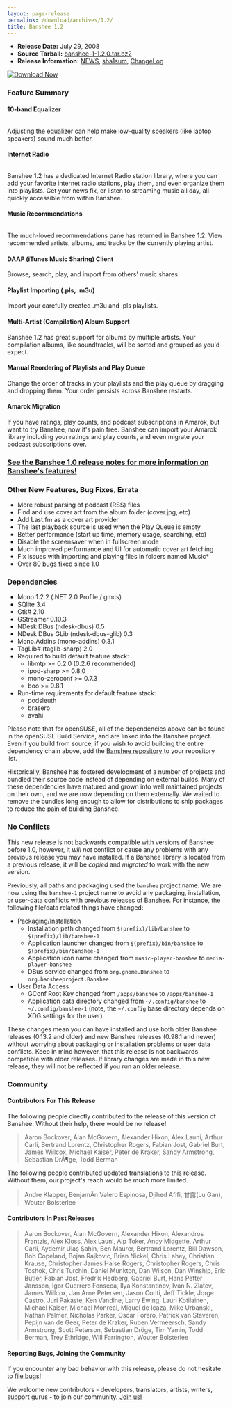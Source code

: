 ```yaml
---
layout: page-release
permalink: /download/archives/1.2/
title: Banshee 1.2
---
```

  
  * **Release Date:** July 29, 2008
  * **Source Tarball:** [banshee-1-1.2.0.tar.bz2](http://download.banshee-project.org/banshee/banshee-1-1.2.0.tar.bz2)
  * **Release Information:** 
    [NEWS](http://download.banshee-project.org/banshee/banshee-1-1.2.0.news), 
    [sha1sum](http://download.banshee-project.org/banshee/banshee-1-1.2.0.sha1sum), 
    [ChangeLog](http://download.banshee-project.org/banshee/banshee-1-1.2.0.changes)

[![Download Now](/images/download-button.png)](/download)

### Feature Summary

#### 10-band Equalizer

<div class="release-shot left"><img src="/images/shots/banshee1.2_equalizer.png" alt=""></div>

Adjusting the equalizer can help make low-quality speakers (like laptop speakers) sound much better.
<br clear="all">

#### Internet Radio

<div class="release-shot right"><img src="/images/shots/banshee1.2_radio.png" alt=""></div>

Banshee 1.2 has a dedicated Internet Radio station library, where you can add your favorite internet radio stations, play them, and even organize them into playlists.  Get your news fix, or listen to streaming music all day, all quickly accessible from within Banshee.
<br clear="all">

#### Music Recommendations

<div class="release-shot left"><img src="/images/shots/banshee1.2_reco.png" alt=""></div>

The much-loved recommendations pane has returned in Banshee 1.2.  View recommended artists, albums, and tracks by the currently playing artist.
<br clear="all">

#### DAAP (iTunes Music Sharing) Client

Browse, search, play, and import from others' music shares.

#### Playlist Importing (.pls, .m3u)

Import your carefully created .m3u and .pls playlists.

#### Multi-Artist (Compilation) Album Support

Banshee 1.2 has great support for albums by multiple artists.  Your compilation albums, like soundtracks, will be sorted and grouped as you'd expect.

#### Manual Reordering of Playlists and Play Queue

Change the order of tracks in your playlists and the play queue by dragging and dropping them.  Your order persists across Banshee restarts.

#### Amarok Migration

If you have ratings, play counts, and podcast subscriptions in Amarok, but want to try Banshee, now it's pain free.  Banshee can import your Amarok library including your ratings and play counts, and even migrate your podcast subscriptions over.

### [See the Banshee 1.0 release notes for more information on Banshee's features!](/download/archives/1.0.0)

### Other New Features, Bug Fixes, Errata

  * More robust parsing of podcast (RSS) files
  * Find and use cover art from the album folder (cover.jpg, etc)
  * Add Last.fm as a cover art provider
  * The last playback source is used when the Play Queue is empty
  * Better performance (start up time, memory usage, searching, etc)
  * Disable the screensaver when in fullscreen mode
  * Much improved performance and UI for automatic cover art fetching
  * Fix issues with importing and playing files in folders named Music*
  * Over [80 bugs fixed](http://bugzilla.gnome.org/buglist.cgi?query_format=advanced&short_desc_type=allwordssubstr&short_desc=&product=banshee&long_desc_type=allwordssubstr&long_desc=&status_whiteboard_type=allwordssubstr&status_whiteboard=&keywords_type=allwords&keywords=&bug_status=RESOLVED&bug_status=VERIFIED&bug_status=CLOSED&resolution=FIXED&emailtype1=substring&email1=&emailtype2=substring&email2=&bugidtype=include&bug_id=&chfieldfrom=2008-06-06&chfieldto=2008-07-30&chfield=resolution&chfieldvalue=FIXED&cmdtype=doit&order=Reuse+same+sort+as+last+time&field0-0-0=noop&type0-0-0=noop&value0-0-0=) since 1.0

### Dependencies

  * Mono 1.2.2 (.NET 2.0 Profile / gmcs)
  * SQlite 3.4
  * Gtk# 2.10
  * GStreamer 0.10.3
  * NDesk DBus (ndesk-dbus) 0.5
  * NDesk DBus GLib (ndesk-dbus-glib) 0.3
  * Mono.Addins (mono-addins) 0.3.1
  * TagLib# (taglib-sharp) 2.0
  * Required to build default feature stack:
    * libmtp >= 0.2.0 (0.2.6 recommended)
    * ipod-sharp >= 0.8.0
    * mono-zeroconf >= 0.7.3
    * boo >= 0.8.1
  * Run-time requirements for default feature stack:
    * podsleuth 
    * brasero
    * avahi

Please note that for openSUSE, all of the dependencies above can be found in the openSUSE Build Service, and are linked into the Banshee project. Even if you build from source, if you wish to avoid building the entire dependency chain above, add the [Banshee repository](http://download.opensuse.org/repositories/Banshee/) to your repository list.

Historically, Banshee has fostered development of a number of projects and bundled their source code instead of depending on external builds. Many of these dependencies have matured and grown into well maintained projects on their own, and we are now depending on them externally. We waited to remove the bundles long enough to allow for distributions to ship packages to reduce the pain of building Banshee.

### No Conflicts

This new release is not backwards compatible with versions of Banshee before 1.0, however, it _will not_ conflict or cause any problems with any previous release you may have installed. If a Banshee library is located from a previous release, it will be _copied_ and _migrated_ to work with the new version.

Previously, all paths and packaging used the `banshee` project name. We are now using the `banshee-1` project name to avoid any packaging, installation, or user-data conflicts with previous releases of Banshee. For instance, the following file/data related things have changed:

  * Packaging/Installation
    * Installation path changed from `$(prefix)/lib/banshee` to `$(prefix)/lib/banshee-1`
    * Application launcher changed from `$(prefix)/bin/banshee` to `$(prefix)/bin/banshee-1`
    * Application icon name changed from `music-player-banshee` to `media-player-banshee`
    * DBus service changed from `org.gnome.Banshee` to `org.bansheeproject.Banshee`
  * User Data Access
    * GConf Root Key changed from `/apps/banshee` to `/apps/banshee-1`
    * Application data directory changed from `~/.config/banshee` to `~/.config/banshee-1` (note, the `~/.config` base directory depends on XDG settings for the user)

These changes mean you can have installed and use both older Banshee releases (0.13.2 and older) and new Banshee releases (0.98.1 and newer) without worrying about packaging or installation problems or user data conflicts. Keep in mind however, that this release is not backwards compatible with older releases. If library changes are made in this new release, they will not be reflected if you run an older release.

### Community

#### Contributors For This Release

The following people directly contributed to the release of this version of Banshee. Without their help, there would be no release!

> Aaron Bockover, Alan McGovern, Alexander Hixon, Alex Launi,
Arthur Carli, Bertrand Lorentz, Christopher Rogers, Fabian Jost,
Gabriel Burt, James Willcox, Michael Kaiser, Peter de Kraker,
Sandy Armstrong, Sebastian DrÃ¶ge, Todd Berman

The following people contributed updated translations to this release. Without them, our project's reach would be much more limited.

> Andre Klapper, BenjamÃ­n Valero Espinosa, Djihed Afifi,
甘露(Lu Gan), Wouter Bolsterlee

#### Contributors In Past Releases

> Aaron Bockover, Alan McGovern, Alexander Hixon, Alexandros Frantzis,
Alex Kloss, Alex Launi, Alp Toker, Andy Midgette, Arthur Carli,
Aydemir Ulaş Şahin, Ben Maurer, Bertrand Lorentz, Bill Dawson,
Bob Copeland, Bojan Rajkovic, Brian Nickel, Chris Lahey, Christian Krause,
Christopher James Halse Rogers, Christopher Rogers, Chris Toshok,
Chris Turchin, Daniel Munkton, Dan Wilson, Dan Winship, Eric Butler,
Fabian Jost, Fredrik Hedberg, Gabriel Burt, Hans Petter Jansson,
Igor Guerrero Fonseca, Ilya Konstantinov, Ivan N. Zlatev, James Willcox,
Jan Arne Petersen, Jason Conti, Jeff Tickle, Jorge Castro, Juri Pakaste,
Ken Vandine, Larry Ewing, Lauri Kotilainen, Michael Kaiser,
Michael Monreal, Miguel de Icaza, Mike Urbanski, Nathan Palmer,
Nicholas Parker, Oscar Forero, Patrick van Staveren, Pepijn van de Geer,
Peter de Kraker, Ruben Vermeersch, Sandy Armstrong, Scott Peterson,
Sebastian Dröge, Tim Yamin, Todd Berman, Trey Ethridge, Will Farrington,
Wouter Bolsterlee

#### Reporting Bugs, Joining the Community

If you encounter any bad behavior with this release, please do not hesitate to [file bugs](/contribute/file-bugs/)!

We welcome new contributors - developers, translators, artists, writers, support gurus - to join our community.  [Join us!](/contribute)
